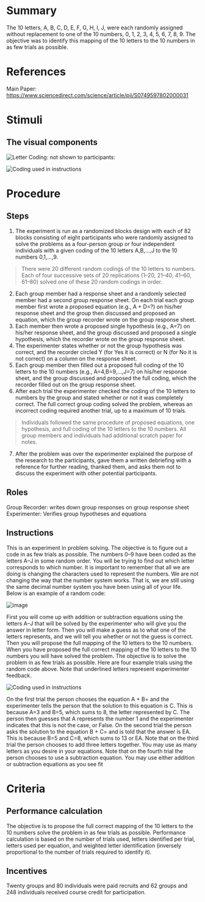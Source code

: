 # Summary
The 10 letters, A, B, C, D, E, F, G, H, I, J, were each randomly assigned without replacement to one of the 10 numbers, 0, 1, 2, 3, 4, 5, 6, 7, 8, 9. The objective was to identify this mapping of the 10 letters to the 10 numbers in as few trials as possible.

# References
Main Paper: https://www.sciencedirect.com/science/article/pii/S0749597802000031

# Stimuli
## The visual components
![Letter Coding: not shown to participants:](https://user-images.githubusercontent.com/78745728/134813217-f5b41109-1770-418e-860f-ec38d1c1c73f.png)
 
![ Coding used in instructions](https://user-images.githubusercontent.com/78745728/134813891-d2d624e8-7280-4036-a197-62ebcba39f9c.png)


# Procedure
## Steps 
1. The experiment is run as a randomized blocks design with each of 82 blocks consisting of eight participants who were randomly assigned to solve the problems as a four-person group or four independent individuals with a given coding of the 10 letters A,B,…,J to the 10 numbers 0,1,…,9. 
> There were 20 different random codings of the 10 letters to numbers. Each of four successive sets of 20 replications (1–20, 21–40, 41–60, 61–80) solved one of these 20 random codings in order. 
2. Each group member had a response sheet and a randomly selected member had a second group response sheet. On each trial each group member first wrote a proposed equation (e.g., A + D=?) on his/her response sheet and the group then discussed and proposed an equation, which the group recorder wrote on the group response sheet. 
3. Each member then wrote a proposed single hypothesis (e.g., A=7) on his/her response sheet, and the group discussed and proposed a single hypothesis, which the recorder wrote on the group response sheet. 
4. The experimenter states whether or not the group hypothesis was correct, and the recorder circled Y (for Yes it is correct) or N (for No it is not correct) on a column on the response sheet. 
5. Each group member then filled out a proposed full coding of the 10 letters to the 10 numbers (e.g., A=4,B=9,…,J=7) on his/her response sheet, and the group discussed and proposed the full coding, which the recorder filled out on the group response sheet. 
6. After each trial the experimenter checked the coding of the 10 letters to numbers by the group and stated whether or not it was completely correct. The full correct group coding solved the problem, whereas an incorrect coding required another trial, up to a maximum of 10 trials.
> Individuals followed the same procedure of proposed equations, one hypothesis, and full coding of the 10 letters to the 10 numbers. All group members and individuals had additional scratch paper for notes.
7. After the problem was over the experimenter explained the purpose of the research to the participants, gave them a written debriefing with a reference for further reading, thanked them, and asks them not to discuss the experiment with other potential participants.


## Roles 
Group Recorder: writes down group responses on group response sheet
Experimenter: Verifies group hypotheses and equations


## Instructions
This is an experiment in problem solving. The objective is to figure out a code in as few trials as possible. The numbers 0–9 have been coded as the letters A–J in some random order. You will be trying to find out which letter corresponds to which number. It is important to remember that all we are doing is changing the characters used to represent the numbers. We are not changing the way that the number system works. That is, we are still using the same decimal number system you have been using all of your life. Below is an example of a random code:

![image](https://user-images.githubusercontent.com/78745728/134814028-57439105-5ad3-4595-9b11-d7e1e9427c5d.png)


First you will come up with addition or subtraction equations using the letters A–J that will be solved by the experimenter who will give you the answer in letter form. Then you will make a guess as to what one of the letters represents, and we will tell you whether or not the guess is correct. Then you will propose the full mapping of the 10 letters to the 10 numbers. When you have proposed the full correct mapping of the 10 letters to the 10 numbers you will have solved the problem. The objective is to solve the problem in as few trials as possible. Here are four example trials using the random code above. Note that underlined letters represent experimenter feedback.

![ Coding used in instructions](https://user-images.githubusercontent.com/78745728/134813882-c0cd99b1-fdff-4eb1-94be-27ef419e4906.png)

On the first trial the person chooses the equation A + B= and the experimenter tells the person that the solution to this equation is C. This is because A=3 and B=5, which sums to 8, the letter represented by C. The person then guesses that A represents the number 1 and the experimenter indicates that this is not the case, or False. On the second trial the person asks the solution to the equation B + C= and is told that the answer is EA. This is because B=5 and C=8, which sums to 13 or EA. Note that on the third trial the person chooses to add three letters together. You may use as many letters as you desire in your equations. Note that on the fourth trial the person chooses to use a subtraction equation. You may use either addition or subtraction equations as you see fit


# Criteria
## Performance calculation
The objective is to propose the full correct mapping of the 10 letters to the 10 numbers solve the problem in as few trials as possible. Performance calculation is based on the number of trials used, letters identified per trial, letters used per equation, and weighted letter identification (inversely proportional to the number of trials required to identify it).

## Incentives
Twenty groups and 80 individuals were paid recruits and 62 groups and 248 individuals received course credit for participation.

